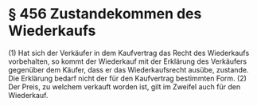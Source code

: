 # § 456 Zustandekommen des Wiederkaufs
(1) Hat sich der Verkäufer in dem Kaufvertrag das Recht des Wiederkaufs vorbehalten, so kommt der Wiederkauf mit der Erklärung des Verkäufers gegenüber dem Käufer, dass er das Wiederkaufsrecht ausübe, zustande. Die Erklärung bedarf nicht der für den Kaufvertrag bestimmten Form.
(2) Der Preis, zu welchem verkauft worden ist, gilt im Zweifel auch für den Wiederkauf.